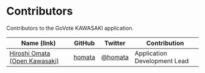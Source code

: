 Contributors
====
Contributors to the GoVote KAWASAKI application.

| Name (link)                                                        | GitHub                               | Twitter                                 | Contribution                        |
| ------------------------------------------------------------------ | ------------------------------------ | --------------------------------------- | ----------------------------------- |
| [Hiroshi Omata (Open Kawasaki)](https://www.openkawasaki.org/)     | [homata](http://github.com/homata)   | [@homata](https://twitter.com/homata)   |  Application Development Lead       |

